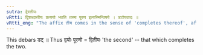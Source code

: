 ```yaml
---
sutra: द्वेस्तीयः
vRtti: द्विशब्दात्तीयः प्रत्ययो भवति तस्य पूरण इत्यस्मिन्विषये । डटोपवादः ॥
vRtti_eng: "The affix तीय comes in the sense of 'completes thereof', after the word _dvi_."
---
```

This debars डट् ॥ Thus द्वयोः पूरणो = द्वितीयः 'the second' -- that which completes the two.
